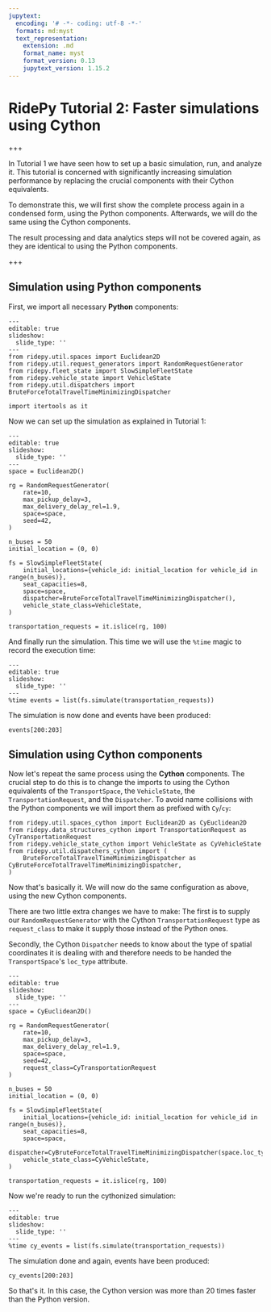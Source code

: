 ```yaml
---
jupytext:
  encoding: '# -*- coding: utf-8 -*-'
  formats: md:myst
  text_representation:
    extension: .md
    format_name: myst
    format_version: 0.13
    jupytext_version: 1.15.2
---
```


# RidePy Tutorial 2: Faster simulations using Cython

+++

In Tutorial 1 we have seen how to set up a basic simulation, run, and analyze it. This tutorial is concerned with significantly increasing simulation performance by replacing the crucial components with their Cython equivalents. 

To demonstrate this, we will first show the complete process again in a condensed form, using the Python components. Afterwards, we will do the same using the Cython components.

The result processing and data analytics steps will not be covered again, as they are identical to using the Python components.

+++

## Simulation using Python components

First, we import all necessary **Python** components:

```{code-cell} ipython3
---
editable: true
slideshow:
  slide_type: ''
---
from ridepy.util.spaces import Euclidean2D
from ridepy.util.request_generators import RandomRequestGenerator
from ridepy.fleet_state import SlowSimpleFleetState
from ridepy.vehicle_state import VehicleState
from ridepy.util.dispatchers import BruteForceTotalTravelTimeMinimizingDispatcher

import itertools as it
```

Now we can set up the simulation as explained in Tutorial 1:

```{code-cell} ipython3
---
editable: true
slideshow:
  slide_type: ''
---
space = Euclidean2D()

rg = RandomRequestGenerator(
    rate=10,
    max_pickup_delay=3,
    max_delivery_delay_rel=1.9,
    space=space,
    seed=42,
)

n_buses = 50
initial_location = (0, 0)

fs = SlowSimpleFleetState(
    initial_locations={vehicle_id: initial_location for vehicle_id in range(n_buses)},
    seat_capacities=8,
    space=space,
    dispatcher=BruteForceTotalTravelTimeMinimizingDispatcher(),
    vehicle_state_class=VehicleState,
)

transportation_requests = it.islice(rg, 100)
```

And finally run the simulation. This time we will use the `%time` magic to record the execution time:

```{code-cell} ipython3
---
editable: true
slideshow:
  slide_type: ''
---
%time events = list(fs.simulate(transportation_requests))
```

The simulation is now done and events have been produced:

```{code-cell} ipython3
events[200:203]
```

## Simulation using Cython components

Now let's repeat the same process using the **Cython** components. The crucial step to do this is to change the imports to using the Cython equivalents of the `TransportSpace`, the `VehicleState`, the `TransportationRequest`, and the `Dispatcher`. To avoid name collisions with the Python components we will import them as prefixed with `Cy`/`cy`:

```{code-cell} ipython3
from ridepy.util.spaces_cython import Euclidean2D as CyEuclidean2D
from ridepy.data_structures_cython import TransportationRequest as CyTransportationRequest
from ridepy.vehicle_state_cython import VehicleState as CyVehicleState
from ridepy.util.dispatchers_cython import (
    BruteForceTotalTravelTimeMinimizingDispatcher as CyBruteForceTotalTravelTimeMinimizingDispatcher,
)
```

Now that's basically it. We will now do the same configuration as above, using the new Cython components. 

There are two little extra changes we have to make: The first is to supply our `RandomRequestGenerator` with the Cython `TransportationRequest` type as `request_class` to make it supply those instead of the Python ones. 

Secondly, the Cython `Dispatcher` needs to know about the type of spatial coordinates it is dealing with and therefore needs to be handed the `TransportSpace`'s `loc_type` attribute.

```{code-cell} ipython3
---
editable: true
slideshow:
  slide_type: ''
---
space = CyEuclidean2D()

rg = RandomRequestGenerator(
    rate=10,
    max_pickup_delay=3,
    max_delivery_delay_rel=1.9,
    space=space,
    seed=42,
    request_class=CyTransportationRequest
)

n_buses = 50
initial_location = (0, 0)

fs = SlowSimpleFleetState(
    initial_locations={vehicle_id: initial_location for vehicle_id in range(n_buses)},
    seat_capacities=8,
    space=space,
    dispatcher=CyBruteForceTotalTravelTimeMinimizingDispatcher(space.loc_type),
    vehicle_state_class=CyVehicleState,
)

transportation_requests = it.islice(rg, 100)
```

Now we're ready to run the cythonized simulation: 

```{code-cell} ipython3
---
editable: true
slideshow:
  slide_type: ''
---
%time cy_events = list(fs.simulate(transportation_requests))
```

The simulation done and again, events have been produced:

```{code-cell} ipython3
cy_events[200:203]
```

So that's it. In this case, the Cython version was more than 20 times faster than the Python version.

```{code-cell} ipython3

```
